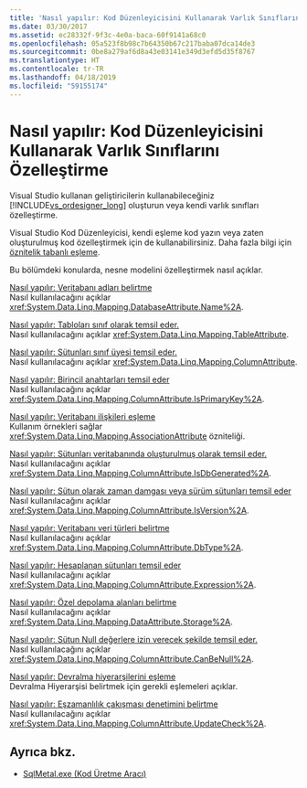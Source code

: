 ```yaml
---
title: 'Nasıl yapılır: Kod Düzenleyicisini Kullanarak Varlık Sınıflarını Özelleştirme'
ms.date: 03/30/2017
ms.assetid: ec28332f-9f3c-4e0a-baca-60f9141a68c0
ms.openlocfilehash: 05a523f8b98c7b64350b67c217baba07dca14de3
ms.sourcegitcommit: 0be8a279af6d8a43e03141e349d3efd5d35f8767
ms.translationtype: HT
ms.contentlocale: tr-TR
ms.lasthandoff: 04/18/2019
ms.locfileid: "59155174"
---
```

# <a name="how-to-customize-entity-classes-by-using-the-code-editor"></a>Nasıl yapılır: Kod Düzenleyicisini Kullanarak Varlık Sınıflarını Özelleştirme
Visual Studio kullanan geliştiricilerin kullanabileceğiniz [!INCLUDE[vs_ordesigner_long](../../../../../../includes/vs-ordesigner-long-md.md)] oluşturun veya kendi varlık sınıfları özelleştirme.  
  
 Visual Studio Kod Düzenleyicisi, kendi eşleme kod yazın veya zaten oluşturulmuş kod özelleştirmek için de kullanabilirsiniz. Daha fazla bilgi için [öznitelik tabanlı eşleme](../../../../../../docs/framework/data/adonet/sql/linq/attribute-based-mapping.md).  
  
 Bu bölümdeki konularda, nesne modelini özelleştirmek nasıl açıklar.  
  
 [Nasıl yapılır: Veritabanı adları belirtme](../../../../../../docs/framework/data/adonet/sql/linq/how-to-specify-database-names.md)  
 Nasıl kullanılacağını açıklar <xref:System.Data.Linq.Mapping.DatabaseAttribute.Name%2A>.  
  
 [Nasıl yapılır: Tabloları sınıf olarak temsil eder.](../../../../../../docs/framework/data/adonet/sql/linq/how-to-represent-tables-as-classes.md)  
 Nasıl kullanılacağını açıklar <xref:System.Data.Linq.Mapping.TableAttribute>.  
  
 [Nasıl yapılır: Sütunları sınıf üyesi temsil eder.](../../../../../../docs/framework/data/adonet/sql/linq/how-to-represent-columns-as-class-members.md)  
 Nasıl kullanılacağını açıklar <xref:System.Data.Linq.Mapping.ColumnAttribute>.  
  
 [Nasıl yapılır: Birincil anahtarları temsil eder](../../../../../../docs/framework/data/adonet/sql/linq/how-to-represent-primary-keys.md)  
 Nasıl kullanılacağını açıklar <xref:System.Data.Linq.Mapping.ColumnAttribute.IsPrimaryKey%2A>.  
  
 [Nasıl yapılır: Veritabanı ilişkileri eşleme](../../../../../../docs/framework/data/adonet/sql/linq/how-to-map-database-relationships.md)  
 Kullanım örnekleri sağlar <xref:System.Data.Linq.Mapping.AssociationAttribute> özniteliği.  
  
 [Nasıl yapılır: Sütunları veritabanında oluşturulmuş olarak temsil eder.](../../../../../../docs/framework/data/adonet/sql/linq/how-to-represent-columns-as-database-generated.md)  
 Nasıl kullanılacağını açıklar <xref:System.Data.Linq.Mapping.ColumnAttribute.IsDbGenerated%2A>.  
  
 [Nasıl yapılır: Sütun olarak zaman damgası veya sürüm sütunları temsil eder](../../../../../../docs/framework/data/adonet/sql/linq/how-to-represent-columns-as-timestamp-or-version-columns.md)  
 Nasıl kullanılacağını açıklar <xref:System.Data.Linq.Mapping.ColumnAttribute.IsVersion%2A>.  
  
 [Nasıl yapılır: Veritabanı veri türleri belirtme](../../../../../../docs/framework/data/adonet/sql/linq/how-to-specify-database-data-types.md)  
 Nasıl kullanılacağını açıklar <xref:System.Data.Linq.Mapping.ColumnAttribute.DbType%2A>.  
  
 [Nasıl yapılır: Hesaplanan sütunları temsil eder](../../../../../../docs/framework/data/adonet/sql/linq/how-to-represent-computed-columns.md)  
 Nasıl kullanılacağını açıklar <xref:System.Data.Linq.Mapping.ColumnAttribute.Expression%2A>.  
  
 [Nasıl yapılır: Özel depolama alanları belirtme](../../../../../../docs/framework/data/adonet/sql/linq/how-to-specify-private-storage-fields.md)  
 Nasıl kullanılacağını açıklar <xref:System.Data.Linq.Mapping.DataAttribute.Storage%2A>.  
  
 [Nasıl yapılır: Sütun Null değerlere izin verecek şekilde temsil eder.](../../../../../../docs/framework/data/adonet/sql/linq/how-to-represent-columns-as-allowing-null-values.md)  
 Nasıl kullanılacağını açıklar <xref:System.Data.Linq.Mapping.ColumnAttribute.CanBeNull%2A>.  
  
 [Nasıl yapılır: Devralma hiyerarşilerini eşleme](../../../../../../docs/framework/data/adonet/sql/linq/how-to-map-inheritance-hierarchies.md)  
 Devralma Hiyerarşisi belirtmek için gerekli eşlemeleri açıklar.  
  
 [Nasıl yapılır: Eşzamanlılık çakışması denetimini belirtme](../../../../../../docs/framework/data/adonet/sql/linq/how-to-specify-concurrency-conflict-checking.md)  
 Nasıl kullanılacağını açıklar <xref:System.Data.Linq.Mapping.ColumnAttribute.UpdateCheck%2A>.  
  
## <a name="see-also"></a>Ayrıca bkz.

- [SqlMetal.exe (Kod Üretme Aracı)](../../../../../../docs/framework/tools/sqlmetal-exe-code-generation-tool.md)
